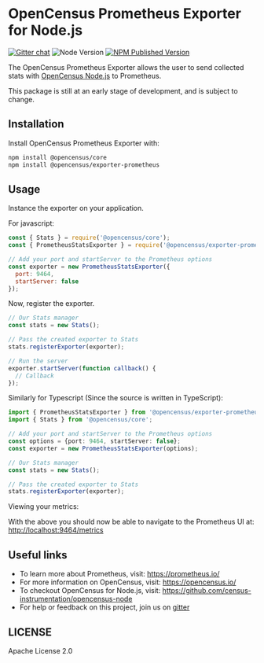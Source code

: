 # OpenCensus Prometheus Exporter for Node.js
[![Gitter chat][gitter-image]][gitter-url] ![Node Version][node-img] [![NPM Published Version][npm-img]][npm-url]

The OpenCensus Prometheus Exporter allows the user to send collected stats with [OpenCensus Node.js](https://github.com/census-instrumentation/opencensus-node) to Prometheus.

This package is still at an early stage of development, and is subject to change.

## Installation

Install OpenCensus Prometheus Exporter with:
```bash
npm install @opencensus/core
npm install @opencensus/exporter-prometheus
```

## Usage

Instance the exporter on your application. 

For javascript:
```javascript
const { Stats } = require('@opencensus/core');
const { PrometheusStatsExporter } = require('@opencensus/exporter-prometheus');

// Add your port and startServer to the Prometheus options
const exporter = new PrometheusStatsExporter({
  port: 9464,
  startServer: false
});
```

Now, register the exporter.

```javascript
// Our Stats manager
const stats = new Stats();

// Pass the created exporter to Stats
stats.registerExporter(exporter);

// Run the server
exporter.startServer(function callback() {
  // Callback
});
```

Similarly for Typescript (Since the source is written in TypeScript):
```typescript
import { PrometheusStatsExporter } from '@opencensus/exporter-prometheus';
import { Stats } from '@opencensus/core';

// Add your port and startServer to the Prometheus options
const options = {port: 9464, startServer: false};
const exporter = new PrometheusStatsExporter(options);

// Our Stats manager
const stats = new Stats();

// Pass the created exporter to Stats
stats.registerExporter(exporter);
```

Viewing your metrics:

With the above you should now be able to navigate to the Prometheus UI at: <http://localhost:9464/metrics>

## Useful links
- To learn more about Prometheus, visit: <https://prometheus.io/>
- For more information on OpenCensus, visit: <https://opencensus.io/>
- To checkout OpenCensus for Node.js, visit: <https://github.com/census-instrumentation/opencensus-node>
- For help or feedback on this project, join us on [gitter](https://gitter.im/census-instrumentation/Lobby)

[gitter-image]: https://badges.gitter.im/census-instrumentation/lobby.svg
[gitter-url]: https://gitter.im/census-instrumentation/lobby?utm_source=badge&utm_medium=badge&utm_campaign=pr-badge&utm_content=badge
[npm-url]: https://www.npmjs.com/package/@opencensus/exporter-prometheus
[npm-img]: https://badge.fury.io/js/%40opencensus%2Fexporter-prometheus.svg
[node-img]: https://img.shields.io/node/v/@opencensus/exporter-prometheus.svg

## LICENSE 

Apache License 2.0
